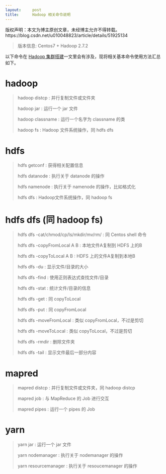 ```yaml
---
layout:     post
title:      Hadoop 相关命令说明
---
```

<div id="article_content" class="article_content clearfix csdn-tracking-statistics" data-pid="blog" data-mod="popu_307" data-dsm="post">
								<div class="article-copyright">
					版权声明：本文为博主原创文章，未经博主允许不得转载。					https://blog.csdn.net/u010048823/article/details/51925134				</div>
								            <div id="content_views" class="markdown_views prism-atom-one-dark">
							<!-- flowchart 箭头图标 勿删 -->
							<svg xmlns="http://www.w3.org/2000/svg" style="display: none;"><path stroke-linecap="round" d="M5,0 0,2.5 5,5z" id="raphael-marker-block" style="-webkit-tap-highlight-color: rgba(0, 0, 0, 0);"></path></svg>
							<blockquote>
  <p>版本信息: Centos7 + Hadoop 2.7.2</p>
</blockquote>

<p>以下命令在 <a href="http://blog.csdn.net/u010048823/article/details/51913608" rel="nofollow" target="_blank">Hadoop 集群搭建</a>一文里会有涉及，现将相关基本命令使用方法汇总如下。</p>



<h1 id="hadoop">hadoop</h1>

<blockquote>
  <p>hadoop distcp : 并行复制文件或文件夹</p>
  
  <p>hadoop jar : 运行一个 jar 文件</p>
  
  <p>hadoop classname : 运行一个名字为 classname 的类</p>
  
  <p>hadoop fs : Hadoop 文件系统操作，同 hdfs dfs</p>
</blockquote>



<h1 id="hdfs">hdfs</h1>

<blockquote>
  <p>hdfs getconf : 获得相关配置信息</p>
  
  <p>hdfs datanode : 执行关于 datanode 的操作</p>
  
  <p>hdfs namenode : 执行关于 namenode 的操作，比如格式化</p>
  
  <p>hdfs dfs : Hadoop文件系统操作，同 hadoop fs</p>
</blockquote>



<h1 id="hdfs-dfs-同-hadoop-fs">hdfs dfs (同 hadoop fs)</h1>

<blockquote>
  <p>hdfs dfs -cat/chmod/cp/ls/mkdir/mv/rm/ : 同 Centos shell 命令</p>
  
  <p>hdfs dfs -copyFromLocal  A B : 本地文件A复制到 HDFS 上的B</p>
  
  <p>hdfs dfs -copyToLocal  A B : HDFS 上的文件A复制到本地B</p>
  
  <p>hdfs dfs -du : 显示文件/目录的大小</p>
  
  <p>hdfs dfs -find : 使用正则表达式查找文件/目录</p>
  
  <p>hdfs dfs -stat : 统计文件/目录的信息</p>
  
  <p>hdfs dfs -get : 同 copyToLocal</p>
  
  <p>hdfs dfs -put : 同 copyFromLocal</p>
  
  <p>hdfs dfs -moveFromLocal : 类似 copyFromLocal，不过是剪切</p>
  
  <p>hdfs dfs -moveToLocal : 类似 copyToLocal，不过是剪切</p>
  
  <p>hdfs dfs -rmdir : 删除文件夹</p>
  
  <p>hdfs dfs -tail : 显示文件最后一部分内容</p>
</blockquote>

<h1 id="mapred">mapred</h1>

<blockquote>
  <p>mapred distcp : 并行复制文件或文件夹，同 hadoop distcp</p>
  
  <p>mapred job : 与 MapReduce 的 Job 进行交互</p>
  
  <p>mapred pipes : 运行一个 pipes 的 Job</p>
</blockquote>



<h1 id="yarn">yarn</h1>

<blockquote>
  <p>yarn jar : 运行一个 jar 文件</p>
  
  <p>yarn nodemanager : 执行关于 nodemanager 的操作</p>
  
  <p>yarn resourcemanager : 执行关于 resoucemanager 的操作</p>
</blockquote>            </div>
						<link href="https://csdnimg.cn/release/phoenix/mdeditor/markdown_views-9e5741c4b9.css" rel="stylesheet">
                </div>